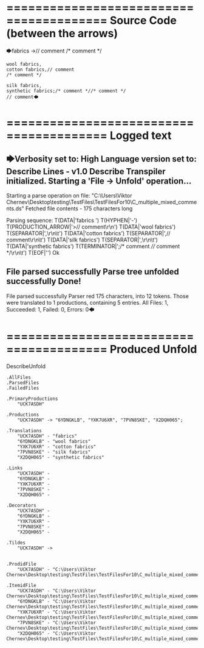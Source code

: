========================================
Source Code (between the arrows)
========================================

🡆fabrics ->// comment
/* comment */

	wool fabrics,
	cotton fabrics,// comment
	/* comment */

	silk fabrics,
	synthetic fabrics;/* comment *//* comment */
	// comment🡄

========================================
Logged text
========================================

🡆Verbosity set to: High
Language version set to: Describe Lines - v1.0
Describe Transpiler initialized.
Starting a 'File -> Unfold' operation...
------------------------
Starting a parse operation on file: "C:\Users\Viktor Chernev\Desktop\testing\TestFiles\TestFilesFor10\C_multiple_mixed_comments.ds"
Fetched file contents - 175 characters long

Parsing sequence: T(DATA|'fabrics ') T(HYPHEN|'-') T(PRODUCTION_ARROW|'>// comment\r\n') T(DATA|'wool fabrics') T(SEPARATOR|',\r\n\t') T(DATA|'cotton fabrics') T(SEPARATOR|',// comment\r\n\t') T(DATA|'silk fabrics') T(SEPARATOR|',\r\n\t') T(DATA|'synthetic fabrics') T(TERMINATOR|';/* comment *//* comment */\r\n\t') T(EOF|'<EOF>') Ok

File parsed successfully
Parse tree unfolded successfully
Done!
------------------------
File parsed successfully
Parser red 175 characters, into 12 tokens.
Those were translated to 1 productions, containing 5 entries.
All Files: 1, Succeeded: 1, Failed: 0, Errors: 0🡄

========================================
Produced Unfold
========================================

DescribeUnfold

    .AllFiles
    .ParsedFiles
    .FailedFiles

    .PrimaryProductions
        "UCK7ASDH" 

    .Productions
        "UCK7ASDH" -> "6YDNGKLB", "YXK7U6XR", "7PVN8SKE", "X2DQH065";

    .Translations
        "UCK7ASDH" - "fabrics"
        "6YDNGKLB" - "wool fabrics"
        "YXK7U6XR" - "cotton fabrics"
        "7PVN8SKE" - "silk fabrics"
        "X2DQH065" - "synthetic fabrics"

    .Links
        "UCK7ASDH" - 
        "6YDNGKLB" - 
        "YXK7U6XR" - 
        "7PVN8SKE" - 
        "X2DQH065" - 

    .Decorators
        "UCK7ASDH" - 
        "6YDNGKLB" - 
        "YXK7U6XR" - 
        "7PVN8SKE" - 
        "X2DQH065" - 

    .Tildes
        "UCK7ASDH" -> 


    .ProdidFile
        "UCK7ASDH" - "C:\Users\Viktor Chernev\Desktop\testing\TestFiles\TestFilesFor10\C_multiple_mixed_comments.ds"

    .ItemidFile
        "UCK7ASDH" - "C:\Users\Viktor Chernev\Desktop\testing\TestFiles\TestFilesFor10\C_multiple_mixed_comments.ds"
        "6YDNGKLB" - "C:\Users\Viktor Chernev\Desktop\testing\TestFiles\TestFilesFor10\C_multiple_mixed_comments.ds"
        "YXK7U6XR" - "C:\Users\Viktor Chernev\Desktop\testing\TestFiles\TestFilesFor10\C_multiple_mixed_comments.ds"
        "7PVN8SKE" - "C:\Users\Viktor Chernev\Desktop\testing\TestFiles\TestFilesFor10\C_multiple_mixed_comments.ds"
        "X2DQH065" - "C:\Users\Viktor Chernev\Desktop\testing\TestFiles\TestFilesFor10\C_multiple_mixed_comments.ds"

